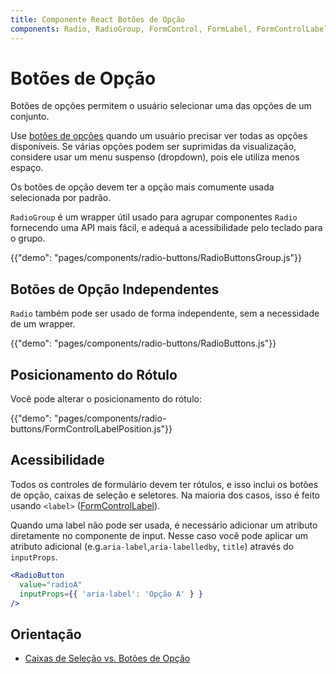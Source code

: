 ```yaml
---
title: Componente React Botões de Opção
components: Radio, RadioGroup, FormControl, FormLabel, FormControlLabel
---
```


# Botões de Opção

<p class="description">Botões de opções permitem o usuário selecionar uma das opções de um conjunto.</p>

Use [botões de opções](https://material.io/design/components/selection-controls.html#radio-buttons) quando um usuário precisar ver todas as opções disponíveis. Se várias opções podem ser suprimidas da visualização, considere usar um menu suspenso (dropdown), pois ele utiliza menos espaço.

Os botões de opção devem ter a opção mais comumente usada selecionada por padrão.

`RadioGroup` é um wrapper útil usado para agrupar componentes `Radio` fornecendo uma API mais fácil, e adequá a acessibilidade pelo teclado para o grupo.

{{"demo": "pages/components/radio-buttons/RadioButtonsGroup.js"}}

## Botões de Opção Independentes

`Radio` também pode ser usado de forma independente, sem a necessidade de um wrapper.

{{"demo": "pages/components/radio-buttons/RadioButtons.js"}}

## Posicionamento do Rótulo

Você pode alterar o posicionamento do rótulo:

{{"demo": "pages/components/radio-buttons/FormControlLabelPosition.js"}}

## Acessibilidade

Todos os controles de formulário devem ter rótulos, e isso inclui os botões de opção, caixas de seleção e seletores. Na maioria dos casos, isso é feito usando `<label>` ([FormControlLabel](/api/form-control-label/)).

Quando uma label não pode ser usada, é necessário adicionar um atributo diretamente no componente de input. Nesse caso você pode aplicar um atributo adicional (e.g.`aria-label`,`aria-labelledby`, `title`) através do `inputProps`.

```jsx
<RadioButton
  value="radioA"
  inputProps={{ 'aria-label': 'Opção A' } }
/>
```

## Orientação

- [Caixas de Seleção vs. Botões de Opção](https://www.nngroup.com/articles/checkboxes-vs-radio-buttons/)